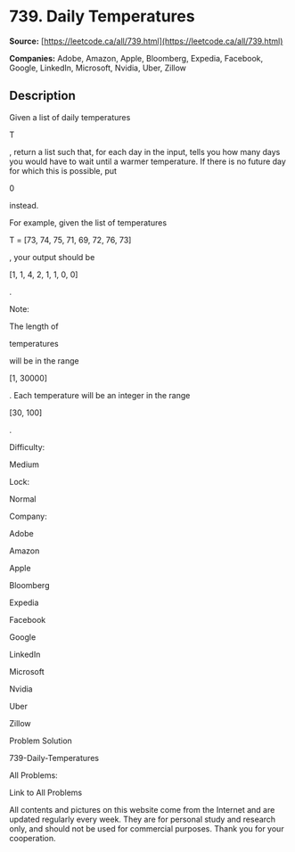 # 739. Daily Temperatures

**Source:** [https://leetcode.ca/all/739.html](https://leetcode.ca/all/739.html)

**Companies:** Adobe, Amazon, Apple, Bloomberg, Expedia, Facebook, Google, LinkedIn, Microsoft, Nvidia, Uber, Zillow

## Description

Given a list of daily temperatures

T

, return a list such that, for each day in
        the input, tells you how many days you would have to wait until a warmer temperature. If
        there is no future day for which this is possible, put

0

instead.

For example, given the list of temperatures

T = [73, 74, 75, 71, 69, 72, 76,
        73]

, your output should be

[1, 1, 4, 2, 1, 1, 0, 0]

.

Note:

The length of

temperatures

will be in the range

[1, 30000]

.
        Each temperature will be an integer in the range

[30, 100]

.

Difficulty:

Medium

Lock:

Normal

Company:

Adobe

Amazon

Apple

Bloomberg

Expedia

Facebook

Google

LinkedIn

Microsoft

Nvidia

Uber

Zillow

Problem Solution

739-Daily-Temperatures

All Problems:

Link to All Problems

All contents and pictures on this website come from the Internet and are updated regularly every week. They are for personal study and research only, and should not be used for commercial purposes. Thank you for your cooperation.

